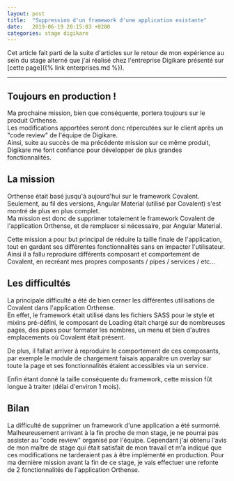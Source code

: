 ```yaml
---
layout: post
title:  "Suppression d'un framework d'une application existante"
date:   2019-06-19 20:15:03 +0200
categories: stage digikare
---
```


Cet article fait parti de la suite d'articles sur le retour de mon expérience au sein du stage alterné que j'ai réalisé chez l'entreprise Digikare présenté sur [cette page]({% link enterprises.md %}).

___

## Toujours en production !

Ma prochaine mission, bien que conséquente, portera toujours sur le produit Orthense.  
Les modifications apportées seront donc répercutées sur le client après un "code review" de l'équipe de Digikare.  
Ainsi, suite au succès de ma précédente mission sur ce même produit, Digikare me font confiance pour développer de plus grandes fonctionnalités.

## La mission

Orthense était basé jusqu'à aujourd'hui sur le framework Covalent. Seulement, au fil des versions, Angular Material (utilisé par Covalent) s'est montré de plus en plus complet.  
Ma mission est donc de supprimer totalement le framework Covalent de l'application Orthense, et de remplacer si nécessaire, par Angular Material.  

Cette mission a pour but principal de réduire la taille finale de l'application, tout en gardant ses différentes fonctionnalités sans en impacter l'utilisateur. Ainsi il a fallu reproduire différents composant et comportement de Covalent, en recréant mes propres composants / pipes / services / etc...

## Les difficultés

La principale difficulté a été de bien cerner les différentes utilisations de Covalent dans l'application Orthense.  
En effet, le framework était utilisé dans les fichiers SASS pour le style et mixins pré-défini, le composant de Loading était chargé sur de nombreuses pages, des pipes pour formater les nombres, un menu et bien d'autres emplacements où Covalent était présent.  

De plus, il fallait arriver à reproduire le comportement de ces composants, par exemple le module de chargement faisais apparaître un overlay sur toute la page et ses fonctionnalités étaient accessibles via un service.

Enfin étant donné la taille conséquente du framework, cette mission fût longue à traiter (délai d'environ 1 mois).

## Bilan

La difficulté de supprimer un framework d'une application a été surmonté. Malheureusement arrivant à la fin proche de mon stage, je ne pourrai pas assister au "code review" organisé par l'équipe. Cependant j'ai obtenu l'avis de mon maître de stage qui était satisfait de mon travail et m'a indiqué que ces modifications ne tarderaient pas à être implémenté en production.
Pour ma dernière mission avant la fin de ce stage, je vais effectuer une refonte de 2 fonctionnalités de l'application Orthense.